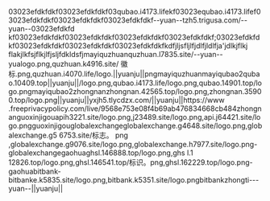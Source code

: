 03023efdkfdkf03023efdkfdkf03qubao.i4173.lifekf03023equbao.i4173.lifef03023efdkfdkf03023efdkfdkf03023efdkfdkf--yuan--tzh5.trigusa.com/--yuan--03023efdkfd kf03023efdkfdkf03023efdkfdkf03023efdkfdkf03023efdkfdkf;03023efdkfdkf03023efdkfdkf03023efdkfdkf03023efdkfdkfkdfjljsfljlfjdlfjldlfja'jdlkjflkj flakjlkfsjflkjlfjsljfdkldsfjmayiquzhuanquzhuan.l7835.site/--yuan--yualogo.png,quzhuan.k4916.site/ 徽标.png,quzhuan.i4070.life/logo.||yuanju||pngmayiquzhuanmayiqubao2qubao.10409.top||yuanju||/logo.png,qubao.i4173.life/logo.png,qubao.14901.top/logo.pngmayiqubao2zhongnanzhongnan.42565.top/logo.png,zhongnan.35900.top/logo.png||yuanju||yxjh5.tlycdzx.com/||yuanju||https://www .freeprivacypolicy.com/live/9568e753e08f4b69ab476834668cb484zhongnanguoxinjigouapih3221.site/logo.png,j23489.site/logo.png,api.j64421.site/logo.pngguoxinjigouglobalexchangeglobalexchange.g4648.site/logo.png,globalexchange.g5 6753.site/标志。 png ,globalexchange.g9076.site/logo.png,globalexchange.h7977.site/logo.png-globalexchangegaohuaghsl.146888.top/logo.png,ghs l.1 12826.top/logo.png,ghsl.146541.top/标识。png,ghsl.162229.top/logo.png-gaohuabitbank-bitbanke.k5835.site/logo.png,bitbank.k5351.site/logo.pngbitbankzhongti---yuan--||yuanju||

